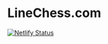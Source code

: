 # LineChess.com

[![Netlify Status](https://api.netlify.com/api/v1/badges/c30f3b4a-8d66-4947-b768-edd69e69e35d/deploy-status)](https://app.netlify.com/projects/linechess/deploys)